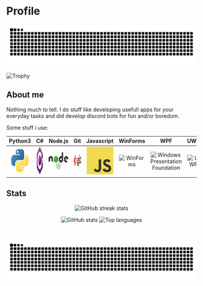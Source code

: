 # Profile

<p align="center">
 <img width="1000" src="https://github.com/ahri-sgwc/ahri-sgwc/blob/output/github-contribution-grid-snake-dark.svg" alt="snake"/>
</p>

![Trophy](https://github-profile-trophy.vercel.app/?username=ahri-sgwc&no-frame=true&no-bg=true&theme=discord&column=-1)

## About me

Nothing much to tell. I do stuff like developing usefull apps for your everyday tasks and did develop discord bots for fun and/or boredom.

Some stuff i use:

 | Python3 | C# | Node.js | Git | Javascript | WinForms | WPF | UWP | WinUI3 | MDI | DevIcon | VS | VSCode | Win10 | Win11 | 
 | :---: | :---: | :---: | :---: | :---: | :---: | :---: | :---: | :---: | :---: | :---: | :---: | :---: | :---: | :---: |
 | <img src="https://github.com/devicons/devicon/blob/master/icons/python/python-original.svg" title="Python"  alt="Python" height="75"/> | <img src="https://github.com/devicons/devicon/blob/master/icons/csharp/csharp-original.svg" title="C#" alt="C#" height="75"/> | <img src="https://github.com/devicons/devicon/blob/master/icons/nodejs/nodejs-original-wordmark.svg" title="Node.js" alt="Node.JS" height="75"/> | <img src="https://github.com/devicons/devicon/blob/master/icons/git/git-original-wordmark.svg" title="Git" alt="Git" height="75"/> | <img src="https://github.com/devicons/devicon/blob/master/icons/javascript/javascript-original.svg" title="Javascript" alt="Javascript" height="75"/> | <img src="" title="WinForms" alt="WinForms" height="75"/> | <img src="" title="WPF" alt="Windows Presentation Foundation" height="75"/> | <img src="" title="UWP" alt="UWP" height="75"/> | <img src="" title="WinUI3" alt="WinUI3" height="75"/> | <a href=""><img src="" title="MDI" alt="Material Design Icons" height="75"/></a> | <a href="https://github.com/devicons/devicon"><img src="https://raw.githubusercontent.com/devicons/devicon/master/icons/devicon/devicon-original-wordmark.svg" alt="Devicon Logo" height="75" /></a> | <img src="" title="VS" alt="Visual Studio" height="75"/> | <img src="" title="VSCode" alt="Visual Studio Code" height="75"/> | <img src="" title="Win10" alt="Windows 10" height="75"/> | <img src="" title="Win11" alt="Windows 11" height="75"/> |

## Stats

<p align="center">
  <img width="800" height="220" src="https://streak-stats.demolab.com?user=ahri-sgwc&theme=highcontrast&hide_border=true&border_radius=5&card_width=800" alt="GitHub streak stats">
</p>

<p align="center">
  <img width="600" height="200" src="https://github-readme-stats.vercel.app/api?username=ahri-sgwc&show_icons=true&theme=vision-friendly-dark" alt="GitHub stats">
  <img width="400" height="200" src="https://github-readme-stats.vercel.app/api/top-langs/?username=ahri-sgwc&size_weight=0.15&count_weight=0.5&layout=compact&theme=vision-friendly-dark" alt="Top languages">
</p>

<div id="header" align="center">
  <img src="https://komarev.com/ghpvc/?username=ahri-sgwc&style=for-the-badge&color=green" alt=""/>
</div>

<p align="center">
 <img width="1000" src="https://github.com/ahri-sgwc/ahri-sgwc/blob/output/github-contribution-grid-snake-dark.svg" alt="snake"/>
</p>
